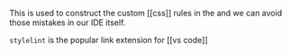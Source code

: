This is used to construct the custom [[css]] rules in the and we can avoid those mistakes in our IDE itself.

`stylelint` is the popular link extension for [[vs code]] 
